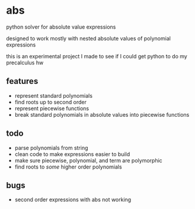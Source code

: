 # abs

python solver for absolute value expressions

designed to work mostly with nested absolute values of polynomial expressions

this is an experimental project I made to see if I could get python to do my precalculus hw

## features

* represent standard polynomials
* find roots up to second order
* represent piecewise functions
* break standard polynomials in absolute values into piecewise functions

## todo

* parse polynomials from string
* clean code to make expressions easier to build
* make sure piecewise, polynomial, and term are polymorphic
* find roots to *some* higher order polynomials

## bugs

* second order expressions with abs not working

